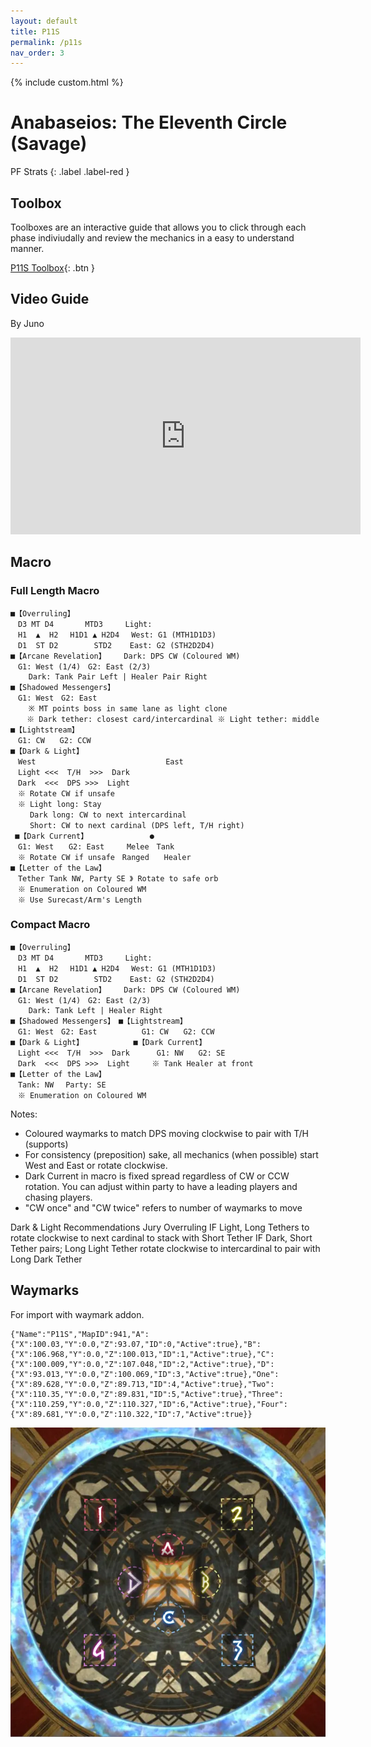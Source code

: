 ```yaml
---
layout: default
title: P11S
permalink: /p11s
nav_order: 3
---
```


{% include custom.html %}

# Anabaseios: The Eleventh Circle (Savage)

PF Strats 
{: .label .label-red }

## Toolbox

Toolboxes are an interactive guide that allows you to click through each phase indiviudally and review the mechanics in a easy to understand manner.

[P11S Toolbox](https://ff14.toolboxgaming.space/?id=738888331965861&preview=1){: .btn }

## Video Guide
By Juno

<iframe width="560" height="315" src="https://www.youtube.com/embed/P93CCTe_Qng" title="YouTube video player" frameborder="0" allow="accelerometer; autoplay; clipboard-write; encrypted-media; gyroscope; picture-in-picture; web-share" allowfullscreen></iframe>

## Macro
### Full Length Macro
```
■【Overruling】
　D3 MT D4　　　  MTD3　　　Light: 
　H1  ▲  H2　 H1D1 ▲ H2D4　 West: G1 (MTH1D1D3) 
　D1  ST D2　　　   STD2    East: G2 (STH2D2D4)
■【Arcane Revelation】    Dark: DPS CW (Coloured WM)
　G1: West (1/4)　G2: East (2/3)
    Dark: Tank Pair Left | Healer Pair Right
■【Shadowed Messengers】
　G1: West　G2: East  
    ※ MT points boss in same lane as light clone　
　  ※ Dark tether: closest card/intercardinal ※ Light tether: middle
■【Lightstream】
　G1: CW　　G2: CCW
■【Dark & Light】
　West                             East
　Light <<<  T/H  >>>  Dark
　Dark  <<<  DPS >>>  Light
　※ Rotate CW if unsafe
　※ Light long: Stay
　　 Dark long: CW to next intercardinal
　　 Short: CW to next cardinal (DPS left, T/H right)
 ■【Dark Current】　　　　　　　   ●
　G1: West　　G2: East　　　Melee　Tank
　※ Rotate CW if unsafe　Ranged　　Healer
■【Letter of the Law】
　Tether Tank NW, Party SE 》 Rotate to safe orb
　※ Enumeration on Coloured WM
　※ Use Surecast/Arm's Length
```

### Compact Macro
```
■【Overruling】
　D3 MT D4　　　  MTD3　　　Light: 
　H1  ▲  H2　 H1D1 ▲ H2D4　 West: G1 (MTH1D1D3) 
　D1  ST D2　　　   STD2    East: G2 (STH2D2D4)
■【Arcane Revelation】    Dark: DPS CW (Coloured WM)
　G1: West (1/4)　G2: East (2/3)
    Dark: Tank Left | Healer Right
■【Shadowed Messengers】　■【Lightstream】
　G1: West　G2: East　　　　　　G1: CW　　G2: CCW
■【Dark & Light】　　　　　　  ■【Dark Current】
　Light <<<  T/H  >>>  Dark　　　 G1: NW　　G2: SE　
　Dark  <<<  DPS >>>  Light　　　※ Tank Healer at front
■【Letter of the Law】
　Tank: NW　 Party: SE 
　※ Enumeration on Coloured WM
```

Notes:
- Coloured waymarks to match DPS moving clockwise to pair with T/H (supports)
- For consistency (preposition) sake, all mechanics (when possible) start West and East or rotate clockwise.
- Dark Current in macro is fixed spread regardless of CW or CCW rotation. You can adjust within party to have a leading players and chasing players.
- "CW once" and "CW twice" refers to number of waymarks to move

Dark & Light Recommendations
Jury Overruling
IF Light, Long Tethers to rotate clockwise to next cardinal to stack with Short Tether
IF Dark, Short Tether pairs; Long Light Tether rotate clockwise to intercardinal to pair with Long Dark Tether

## Waymarks
For import with waymark addon.
```
{"Name":"P11S","MapID":941,"A":{"X":100.03,"Y":0.0,"Z":93.07,"ID":0,"Active":true},"B":{"X":106.968,"Y":0.0,"Z":100.013,"ID":1,"Active":true},"C":{"X":100.009,"Y":0.0,"Z":107.048,"ID":2,"Active":true},"D":{"X":93.013,"Y":0.0,"Z":100.069,"ID":3,"Active":true},"One":{"X":89.628,"Y":0.0,"Z":89.713,"ID":4,"Active":true},"Two":{"X":110.35,"Y":0.0,"Z":89.831,"ID":5,"Active":true},"Three":{"X":110.259,"Y":0.0,"Z":110.327,"ID":6,"Active":true},"Four":{"X":89.681,"Y":0.0,"Z":110.322,"ID":7,"Active":true}}
```
![image](assets/images/p11sWM.webp)
